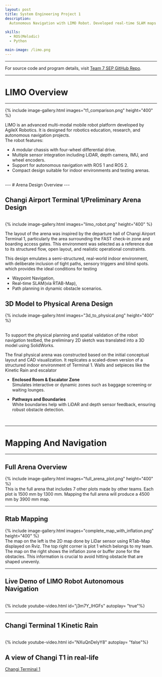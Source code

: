```yaml
---
layout: post
title: System Engineering Project 1
description: 
  Autonomous Navigation with LIMO Robot. Developed real-time SLAM maps with RTAB-Map, implemented waypoint-based navigation, and designed a custom testing arena.
  
skills:
  - ROS(Melodic)
  - Python

main-image: /limo.png
---
```

---
For source code and program details, visit [Team 7 SEP GitHub Repo](https://github.com/pokohroh/ros-portfolio).
<br>

---
# LIMO Overview
---
{% include image-gallery.html images="t1_comparison.png" height="400" %}
<br>

LIMO is an advanced multi-modal mobile robot platform developed by AgileX Robotics. It is designed for robotics education, research, and autonomous navigation projects.
<br>
The robot features:
- A modular chassis with four-wheel differential drive.
- Multiple sensor integration including LiDAR, depth camera, IMU, and wheel encoders.
- Support for autonomous navigation with ROS 1 and ROS 2.
- Compact design suitable for indoor environments and testing arenas.
<br>
---
# Arena Design Overview
---

## Changi Airport Terminal 1/Preliminary Arena Design
<br>
{% include image-gallery.html images="limo_robot.png" height="400" %}
<br>

The layout of the arena was inspired by the departure hall of Changi Airport Terminal 1, particularly the area surrounding the FAST check-in zone and boarding access gates. This environment was selected as a reference due to its structured flow, open layout, and realistic operational constraints.

This design emulates a semi-structured, real-world indoor environment, with deliberate inclusion of tight paths, sensory triggers and blind spots. which provides the ideal conditions for testing

 - Waypoint Navigation,
 - Real-time SLAM(via RTAB-Map),
 - Path planning in dynamic obstacle scenarios.

## 3D Model to Physical Arena Design
{% include image-gallery.html images="3d_to_physical.png" height="400" %}

<br>To support the physical planning and spatial validation of the robot navigation testbed, the preliminary 2D sketch was translated into a 3D model using SolidWorks.

The final physical arena was constructed based on the initial conceptual layout and CAD visualization. It replicates a scaled-down version of a structured indoor environment of Terminal 1. Walls and setpieces like the Kinetic Rain and escalator 
  - **Enclosed Room & Escalator Zone** <br>
    Simulates interactive or dynamic zones such as baggage screening or waiting lounges.

  - **Pathways and Boundaries** <br>
    White boundaries help with LiDAR and depth sensor feedback, ensuring robust obstacle detection. 
<br>

---
# Mapping And Navigation
---
## Full Arena Overview
{% include image-gallery.html images="full_arena_plot.png" height="400" %}
<br>
This is the full arena that includes 7 other plots made by other teams. Each plot is 1500 mm by 1300 mm. Mapping the full arena will produce a 4500 mm by 3900 mm map.
<br>

---
## Rtab Mapping 
{% include image-gallery.html images="complete_map_with_inflation.png" height="400" %}
<br>
The map on the left is the 2D map done by LiDar sensor using RTab-Map displayed on Rviz. The top right corner is plot 1 which belongs to my team. <br>
The map on the right shows the inflation zone or buffer zone for the obstacles. This information is crucial to avoid hitting obstacle that are shaped unevenly.


---
## Live Demo of LIMO Robot Autonomous Navigation
<br>
{% include youtube-video.html id="j3m7Y_IHGFs" autoplay= "true"%} 


---
## Changi Terminal 1 Kinetic Rain
<br>
{% include youtube-video.html id="NXuQnDeIyY8" autoplay= "false"%} 


## A view of Changi T1 in real-life
[Changi Terminal 1](https://www.changiairport.com/en/at-changi/terminal-guides/terminal-1.html)
